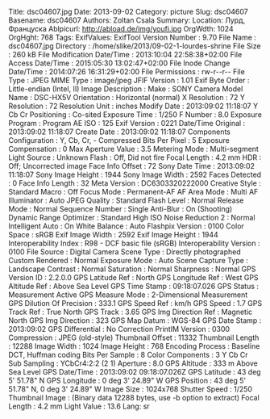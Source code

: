 Title: dsc04607.jpg
Date: 2013-09-02
Category: picture
Slug: dsc04607
Basename: dsc04607
Authors: Zoltan Csala
Summary:
Location: Лурд, Француска
Ablpicurl: http://abload.de/img/youfi.jpg
OrgWdth: 1024
OrgHght: 768
Tags:
ExifValues: ExifTool Version Number : 9.70
            File Name : dsc04607.jpg
            Directory : /home/slike/2013/09-02-1-lourdes-shrine
            File Size : 260 kB
            File Modification Date/Time : 2013:10:04 22:58:38+02:00
            File Access Date/Time : 2015:05:30 13:02:47+02:00
            File Inode Change Date/Time : 2014:07:26 16:31:29+02:00
            File Permissions : rw-r--r--
            File Type : JPEG
            MIME Type : image/jpeg
            JFIF Version : 1.01
            Exif Byte Order : Little-endian (Intel, II)
            Image Description :
            Make : SONY
            Camera Model Name : DSC-HX5V
            Orientation : Horizontal (normal)
            X Resolution : 72
            Y Resolution : 72
            Resolution Unit : inches
            Modify Date : 2013:09:02 11:18:07
            Y Cb Cr Positioning : Co-sited
            Exposure Time : 1/250
            F Number : 8.0
            Exposure Program : Program AE
            ISO : 125
            Exif Version : 0221
            Date/Time Original : 2013:09:02 11:18:07
            Create Date : 2013:09:02 11:18:07
            Components Configuration : Y, Cb, Cr, -
            Compressed Bits Per Pixel : 5
            Exposure Compensation : 0
            Max Aperture Value : 3.5
            Metering Mode : Multi-segment
            Light Source : Unknown
            Flash : Off, Did not fire
            Focal Length : 4.2 mm
            HDR : Off; Uncorrected image
            Face Info Offset : 72
            Sony Date Time : 2013:09:02 11:18:07
            Sony Image Height : 1944
            Sony Image Width : 2592
            Faces Detected : 0
            Face Info Length : 32
            Meta Version : DC6303320222000
            Creative Style : Standard
            Macro : Off
            Focus Mode : Permanent-AF
            AF Area Mode : Multi
            AF Illuminator : Auto
            JPEG Quality : Standard
            Flash Level : Normal
            Release Mode : Normal
            Sequence Number : Single
            Anti-Blur : On (Shooting)
            Dynamic Range Optimizer : Standard
            High ISO Noise Reduction 2 : Normal
            Intelligent Auto : On
            White Balance : Auto
            Flashpix Version : 0100
            Color Space : sRGB
            Exif Image Width : 2592
            Exif Image Height : 1944
            Interoperability Index : R98 - DCF basic file (sRGB)
            Interoperability Version : 0100
            File Source : Digital Camera
            Scene Type : Directly photographed
            Custom Rendered : Normal
            Exposure Mode : Auto
            Scene Capture Type : Landscape
            Contrast : Normal
            Saturation : Normal
            Sharpness : Normal
            GPS Version ID : 2.2.0.0
            GPS Latitude Ref : North
            GPS Longitude Ref : West
            GPS Altitude Ref : Above Sea Level
            GPS Time Stamp : 09:18:07.026
            GPS Status : Measurement Active
            GPS Measure Mode : 2-Dimensional Measurement
            GPS Dilution Of Precision : 333.1
            GPS Speed Ref : km/h
            GPS Speed : 1.7
            GPS Track Ref : True North
            GPS Track : 3.65
            GPS Img Direction Ref : Magnetic North
            GPS Img Direction : 323
            GPS Map Datum : WGS-84
            GPS Date Stamp : 2013:09:02
            GPS Differential : No Correction
            PrintIM Version : 0300
            Compression : JPEG (old-style)
            Thumbnail Offset : 11332
            Thumbnail Length : 12288
            Image Width : 1024
            Image Height : 768
            Encoding Process : Baseline DCT, Huffman coding
            Bits Per Sample : 8
            Color Components : 3
            Y Cb Cr Sub Sampling : YCbCr4:2:2 (2 1)
            Aperture : 8.0
            GPS Altitude : 333 m Above Sea Level
            GPS Date/Time : 2013:09:02 09:18:07.026Z
            GPS Latitude : 43 deg 5' 51.78" N
            GPS Longitude : 0 deg 3' 24.89" W
            GPS Position : 43 deg 5' 51.78" N, 0 deg 3' 24.89" W
            Image Size : 1024x768
            Shutter Speed : 1/250
            Thumbnail Image : (Binary data 12288 bytes, use -b option to extract)
            Focal Length : 4.2 mm
            Light Value : 13.6
Lang: sr

